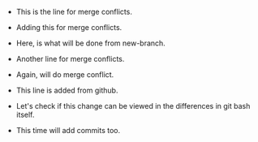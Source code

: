 - This is the line for merge conflicts.

- Adding this for merge conflicts.

- Here, is what will be done from new-branch.
- Another line for merge conflicts.

- Again, will do merge conflict.

- This line is added from github.

- Let's check if this change can be viewed in the differences in git bash itself.

- This time will add commits too.
